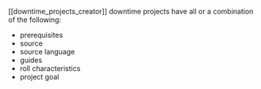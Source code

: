 [[downtime_projects_creator]]
downtime projects have all or a combination of the following:

- prerequisites
- source
- source language
- guides
- roll characteristics
- project goal